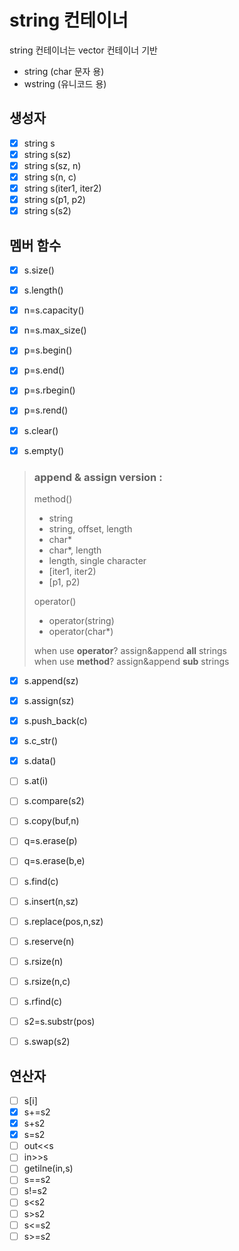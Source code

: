 # string 컨테이너
string 컨테이너는 vector 컨테이너 기반
* string (char 문자 용)
* wstring (유니코드 용)

## 생성자
- [x] string s
- [x] string s(sz)
- [x] string s(sz, n)
- [x] string s(n, c)
- [x] string s(iter1, iter2)
- [x] string s(p1, p2)
- [x] string s(s2)

## 멤버 함수
- [x] s.size()
- [x] s.length()
- [x] n=s.capacity()
- [x] n=s.max_size()
- [x] p=s.begin()
- [x] p=s.end()
- [x] p=s.rbegin()
- [x] p=s.rend()
- [x] s.clear()
- [x] s.empty()


>### append & assign version :
>method()  
>* string  
>* string, offset, length  
>* char*  
>* char*, length
>* length, single character
>* [iter1, iter2)
>* [p1, p2)  
>  
>operator()
>* operator(string)
>* operator(char*)
>  
> when use **operator**? assign&append **all** strings  
> when use **method**? assign&append **sub** strings  

- [x] s.append(sz)
- [x] s.assign(sz)
- [x] s.push_back(c)


- [x] s.c_str()
- [x] s.data()


- [ ] s.at(i)
- [ ] s.compare(s2)
- [ ] s.copy(buf,n)
- [ ] q=s.erase(p)
- [ ] q=s.erase(b,e)
- [ ] s.find(c)
- [ ] s.insert(n,sz)
- [ ] s.replace(pos,n,sz)
- [ ] s.reserve(n)
- [ ] s.rsize(n)
- [ ] s.rsize(n,c)
- [ ] s.rfind(c)
- [ ] s2=s.substr(pos)
- [ ] s.swap(s2)


## 연산자
- [ ] s[i]
- [x] s+=s2
- [x] s+s2
- [x] s=s2
- [ ] out<<s
- [ ] in>>s
- [ ] getilne(in,s)
- [ ] s==s2
- [ ] s!=s2
- [ ] s<s2
- [ ] s>s2
- [ ] s<=s2
- [ ] s>=s2
